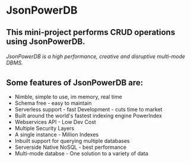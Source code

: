 # JsonPowerDB

## This mini-project performs CRUD operations using JsonPowerDB.

###### JsonPowerDB is a high performance, creative and disruptive multi-mode DBMS.

## Some features of JsonPowerDB are:

* Nimble, simple to use, im memory, real time
* Schema free - easy to maintain
* Serverless support - fast Development - cuts time to market
* Built around the world's fastest indexing engine PowerIndex
* Webservices API - Low Dev Cost
* Multiple Security Layers
* A single instance - Million Indexes
* Inbuilt support for querying multiple databases
* Serverside Native NoSQL - best performance
* Multi-mode databse - One solution to a variety of data

